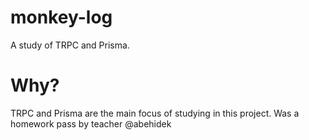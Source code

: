 # monkey-log
A study of TRPC and Prisma.

# Why?
TRPC and Prisma are the main focus of studying in this project. Was a homework pass by teacher @abehidek